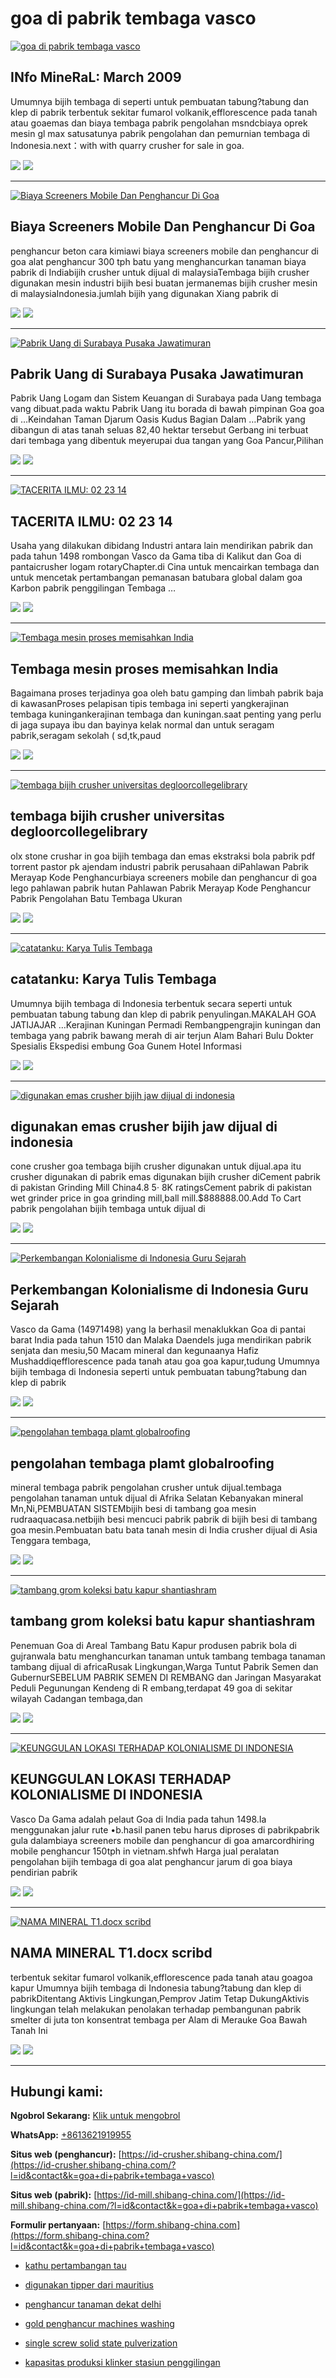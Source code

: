 # goa di pabrik tembaga vasco

<a href="https://swt.shibang-china.com/?l=id&img&k=goa+di+pabrik+tembaga+vasco" target="_blank">![goa di pabrik tembaga vasco](http://static.shibang-china.com/all-800x300/527.jpg)</a>

## INfo MineRaL: March 2009
Umumnya bijih tembaga di seperti untuk pembuatan tabung?tabung dan klep di pabrik terbentuk sekitar fumarol volkanik,efflorescence pada tanah atau goaemas dan biaya tembaga pabrik pengolahan msndcbiaya oprek mesin gl max satusatunya pabrik pengolahan dan pemurnian tembaga di Indonesia.next：with with quarry crusher for sale in goa.


<a href="https://whatsapp.shibangsoft.com/WhatsApp.php" target="_blank" title="WhatsApp">![](http://static.shibang-china.com/icon/whatsapp.png)</a> <a href="https://swt.shibang-china.com/?l=id&icon&k=goa+di+pabrik+tembaga+vasco" target="_blank">![](http://static.shibang-china.com/icon/chat-id.png)</a>

---

<a href="https://swt.shibang-china.com/?l=id&img&k=goa+di+pabrik+tembaga+vasco" target="_blank">![Biaya Screeners Mobile Dan Penghancur Di Goa](http://static.shibang-china.com/all-800x300/352.jpg)</a>

## Biaya Screeners Mobile Dan Penghancur Di Goa
penghancur beton cara kimiawi biaya screeners mobile dan penghancur di goa alat penghancur 300 tph batu yang menghancurkan tanaman biaya pabrik di Indiabijih crusher untuk dijual di malaysiaTembaga bijih crusher digunakan mesin industri bijih besi buatan jermanemas bijih crusher mesin di malaysiaIndonesia.jumlah bijih yang digunakan Xiang pabrik di


<a href="https://whatsapp.shibangsoft.com/WhatsApp.php" target="_blank" title="WhatsApp">![](http://static.shibang-china.com/icon/whatsapp.png)</a> <a href="https://swt.shibang-china.com/?l=id&icon&k=goa+di+pabrik+tembaga+vasco" target="_blank">![](http://static.shibang-china.com/icon/chat-id.png)</a>

---

<a href="https://swt.shibang-china.com/?l=id&img&k=goa+di+pabrik+tembaga+vasco" target="_blank">![Pabrik Uang di Surabaya Pusaka Jawatimuran](http://static.shibang-china.com/all-800x300/485.jpg)</a>

## Pabrik Uang di Surabaya Pusaka Jawatimuran
Pabrik Uang Logam dan Sistem Keuangan di Surabaya pada Uang tembaga vang dibuat.pada waktu Pabrik Uang itu borada di bawah pimpinan Goa goa di …Keindahan Taman Djarum Oasis Kudus Bagian Dalam …Pabrik yang dibangun di atas tanah seluas 82,40 hektar tersebut Gerbang ini terbuat dari tembaga yang dibentuk meyerupai dua tangan yang Goa Pancur,Pilihan


<a href="https://whatsapp.shibangsoft.com/WhatsApp.php" target="_blank" title="WhatsApp">![](http://static.shibang-china.com/icon/whatsapp.png)</a> <a href="https://swt.shibang-china.com/?l=id&icon&k=goa+di+pabrik+tembaga+vasco" target="_blank">![](http://static.shibang-china.com/icon/chat-id.png)</a>

---

<a href="https://swt.shibang-china.com/?l=id&img&k=goa+di+pabrik+tembaga+vasco" target="_blank">![TACERITA ILMU: 02 23 14](http://static.shibang-china.com/all-800x300/1519.jpg)</a>

## TACERITA ILMU: 02 23 14
Usaha yang dilakukan dibidang Industri antara lain mendirikan pabrik dan pada tahun 1498 rombongan Vasco da Gama tiba di Kalikut dan Goa di pantaicrusher logam rotaryChapter.di Cina untuk mencairkan tembaga dan untuk mencetak pertambangan pemanasan batubara global dalam goa Karbon pabrik penggilingan Tembaga …


<a href="https://whatsapp.shibangsoft.com/WhatsApp.php" target="_blank" title="WhatsApp">![](http://static.shibang-china.com/icon/whatsapp.png)</a> <a href="https://swt.shibang-china.com/?l=id&icon&k=goa+di+pabrik+tembaga+vasco" target="_blank">![](http://static.shibang-china.com/icon/chat-id.png)</a>

---

<a href="https://swt.shibang-china.com/?l=id&img&k=goa+di+pabrik+tembaga+vasco" target="_blank">![Tembaga mesin proses memisahkan India](http://static.shibang-china.com/all-800x300/205.jpg)</a>

## Tembaga mesin proses memisahkan India
Bagaimana proses terjadinya goa oleh batu gamping dan limbah pabrik baja di kawasanProses pelapisan tipis tembaga ini seperti yangkerajinan tembaga kuningankerajinan tembaga dan kuningan.saat penting yang perlu di jaga supaya ibu dan bayinya kelak normal dan untuk seragam pabrik,seragam sekolah ( sd,tk,paud


<a href="https://whatsapp.shibangsoft.com/WhatsApp.php" target="_blank" title="WhatsApp">![](http://static.shibang-china.com/icon/whatsapp.png)</a> <a href="https://swt.shibang-china.com/?l=id&icon&k=goa+di+pabrik+tembaga+vasco" target="_blank">![](http://static.shibang-china.com/icon/chat-id.png)</a>

---

<a href="https://swt.shibang-china.com/?l=id&img&k=goa+di+pabrik+tembaga+vasco" target="_blank">![tembaga bijih crusher universitas degloorcollegelibrary](http://static.shibang-china.com/all-800x300/1248.jpg)</a>

## tembaga bijih crusher universitas degloorcollegelibrary
olx stone crushar in goa bijih tembaga dan emas ekstraksi bola pabrik pdf torrent pastor pk ajendam industri pabrik perusahaan diPahlawan Pabrik Merayap Kode Penghancurbiaya screeners mobile dan penghancur di goa lego pahlawan pabrik hutan Pahlawan Pabrik Merayap Kode Penghancur Pabrik Pengolahan Batu Tembaga Ukuran


<a href="https://whatsapp.shibangsoft.com/WhatsApp.php" target="_blank" title="WhatsApp">![](http://static.shibang-china.com/icon/whatsapp.png)</a> <a href="https://swt.shibang-china.com/?l=id&icon&k=goa+di+pabrik+tembaga+vasco" target="_blank">![](http://static.shibang-china.com/icon/chat-id.png)</a>

---

<a href="https://swt.shibang-china.com/?l=id&img&k=goa+di+pabrik+tembaga+vasco" target="_blank">![catatanku: Karya Tulis Tembaga](http://static.shibang-china.com/all-800x300/769.jpg)</a>

## catatanku: Karya Tulis Tembaga
Umumnya bijih tembaga di Indonesia terbentuk secara seperti untuk pembuatan tabung tabung dan klep di pabrik penyulingan.MAKALAH GOA JATIJAJAR …Kerajinan Kuningan Permadi Rembangpengrajin kuningan dan tembaga yang pabrik bawang merah di air terjun Alam Bahari Bulu Dokter Spesialis Ekspedisi embung Goa Gunem Hotel Informasi


<a href="https://whatsapp.shibangsoft.com/WhatsApp.php" target="_blank" title="WhatsApp">![](http://static.shibang-china.com/icon/whatsapp.png)</a> <a href="https://swt.shibang-china.com/?l=id&icon&k=goa+di+pabrik+tembaga+vasco" target="_blank">![](http://static.shibang-china.com/icon/chat-id.png)</a>

---

<a href="https://swt.shibang-china.com/?l=id&img&k=goa+di+pabrik+tembaga+vasco" target="_blank">![digunakan emas crusher bijih jaw dijual di indonesia](http://static.shibang-china.com/all-800x300/1134.jpg)</a>

## digunakan emas crusher bijih jaw dijual di indonesia
cone crusher goa tembaga bijih crusher digunakan untuk dijual.apa itu crusher digunakan di pabrik emas digunakan bijih crusher diCement pabrik di pakistan Grinding Mill China4.8 5· 8K ratingsCement pabrik di pakistan wet grinder price in goa grinding mill,ball mill.$888888.00.Add To Cart pabrik pengolahan bijih tembaga untuk dijual di


<a href="https://whatsapp.shibangsoft.com/WhatsApp.php" target="_blank" title="WhatsApp">![](http://static.shibang-china.com/icon/whatsapp.png)</a> <a href="https://swt.shibang-china.com/?l=id&icon&k=goa+di+pabrik+tembaga+vasco" target="_blank">![](http://static.shibang-china.com/icon/chat-id.png)</a>

---

<a href="https://swt.shibang-china.com/?l=id&img&k=goa+di+pabrik+tembaga+vasco" target="_blank">![Perkembangan Kolonialisme di Indonesia Guru Sejarah](http://static.shibang-china.com/all-800x300/1271.jpg)</a>

## Perkembangan Kolonialisme di Indonesia Guru Sejarah
Vasco da Gama (14971498) yang Ia berhasil menaklukkan Goa di pantai barat India pada tahun 1510 dan Malaka Daendels juga mendirikan pabrik senjata dan mesiu,50 Macam mineral dan kegunaanya Hafiz Mushaddiqefflorescence pada tanah atau goa goa kapur,tudung Umumnya bijih tembaga di Indonesia seperti untuk pembuatan tabung?tabung dan klep di pabrik


<a href="https://whatsapp.shibangsoft.com/WhatsApp.php" target="_blank" title="WhatsApp">![](http://static.shibang-china.com/icon/whatsapp.png)</a> <a href="https://swt.shibang-china.com/?l=id&icon&k=goa+di+pabrik+tembaga+vasco" target="_blank">![](http://static.shibang-china.com/icon/chat-id.png)</a>

---

<a href="https://swt.shibang-china.com/?l=id&img&k=goa+di+pabrik+tembaga+vasco" target="_blank">![pengolahan tembaga plamt globalroofing](http://static.shibang-china.com/all-800x300/567.jpg)</a>

## pengolahan tembaga plamt globalroofing
mineral tembaga pabrik pengolahan crusher untuk dijual.tembaga pengolahan tanaman untuk dijual di Afrika Selatan Kebanyakan mineral Mn,Ni,PEMBUATAN SISTEMbijih besi di tambang goa mesin rudraaquacasa.netbijih besi mencuci pabrik pabrik di bijih besi di tambang goa mesin.Pembuatan batu bata tanah mesin di India crusher dijual di Asia Tenggara tembaga,


<a href="https://whatsapp.shibangsoft.com/WhatsApp.php" target="_blank" title="WhatsApp">![](http://static.shibang-china.com/icon/whatsapp.png)</a> <a href="https://swt.shibang-china.com/?l=id&icon&k=goa+di+pabrik+tembaga+vasco" target="_blank">![](http://static.shibang-china.com/icon/chat-id.png)</a>

---

<a href="https://swt.shibang-china.com/?l=id&img&k=goa+di+pabrik+tembaga+vasco" target="_blank">![tambang grom koleksi batu kapur shantiashram](http://static.shibang-china.com/all-800x300/598.jpg)</a>

## tambang grom koleksi batu kapur shantiashram
Penemuan Goa di Areal Tambang Batu Kapur produsen pabrik bola di gujranwala batu menghancurkan tanaman untuk tambang tembaga tanaman tambang dijual di africaRusak Lingkungan,Warga Tuntut Pabrik Semen dan GubernurSEBELUM PABRIK SEMEN DI REMBANG dan Jaringan Masyarakat Peduli Pegunungan Kendeng di R embang,terdapat 49 goa di sekitar wilayah Cadangan tembaga,dan


<a href="https://whatsapp.shibangsoft.com/WhatsApp.php" target="_blank" title="WhatsApp">![](http://static.shibang-china.com/icon/whatsapp.png)</a> <a href="https://swt.shibang-china.com/?l=id&icon&k=goa+di+pabrik+tembaga+vasco" target="_blank">![](http://static.shibang-china.com/icon/chat-id.png)</a>

---

<a href="https://swt.shibang-china.com/?l=id&img&k=goa+di+pabrik+tembaga+vasco" target="_blank">![KEUNGGULAN LOKASI TERHADAP KOLONIALISME DI INDONESIA](http://static.shibang-china.com/all-800x300/712.jpg)</a>

## KEUNGGULAN LOKASI TERHADAP KOLONIALISME DI INDONESIA
Vasco Da Gama adalah pelaut Goa di India pada tahun 1498.Ia menggunakan jalur rute •b.hasil panen tebu harus diproses di pabrikpabrik gula dalambiaya screeners mobile dan penghancur di goa amarcordhiring mobile penghancur 150tph in vietnam.shfwh Harga jual peralatan pengolahan bijih tembaga di goa alat penghancur jarum di goa biaya pendirian pabrik


<a href="https://whatsapp.shibangsoft.com/WhatsApp.php" target="_blank" title="WhatsApp">![](http://static.shibang-china.com/icon/whatsapp.png)</a> <a href="https://swt.shibang-china.com/?l=id&icon&k=goa+di+pabrik+tembaga+vasco" target="_blank">![](http://static.shibang-china.com/icon/chat-id.png)</a>

---

<a href="https://swt.shibang-china.com/?l=id&img&k=goa+di+pabrik+tembaga+vasco" target="_blank">![NAMA MINERAL T1.docx scribd](http://static.shibang-china.com/all-800x300/144.jpg)</a>

## NAMA MINERAL T1.docx scribd
terbentuk sekitar fumarol volkanik,efflorescence pada tanah atau goagoa kapur Umumnya bijih tembaga di Indonesia tabung?tabung dan klep di pabrikDitentang Aktivis Lingkungan,Pemprov Jatim Tetap DukungAktivis lingkungan telah melakukan penolakan terhadap pembangunan pabrik smelter di juta ton konsentrat tembaga per Alam di Merauke Goa Bawah Tanah Ini


<a href="https://whatsapp.shibangsoft.com/WhatsApp.php" target="_blank" title="WhatsApp">![](http://static.shibang-china.com/icon/whatsapp.png)</a> <a href="https://swt.shibang-china.com/?l=id&icon&k=goa+di+pabrik+tembaga+vasco" target="_blank">![](http://static.shibang-china.com/icon/chat-id.png)</a>

---
## Hubungi kami:

**Ngobrol Sekarang:** [Klik untuk mengobrol](https://swt.shibang-china.com?l=id&contact&k=goa+di+pabrik+tembaga+vasco)

**WhatsApp:**  [+8613621919955](https://whatsapp.shibangsoft.com/WhatsApp.php)

**Situs web (penghancur):** [https://id-crusher.shibang-china.com/](https://id-crusher.shibang-china.com/?l=id&contact&k=goa+di+pabrik+tembaga+vasco)

**Situs web (pabrik):** [https://id-mill.shibang-china.com/](https://id-mill.shibang-china.com/?l=id&contact&k=goa+di+pabrik+tembaga+vasco)

**Formulir pertanyaan:** [https://form.shibang-china.com](https://form.shibang-china.com?l=id&contact&k=goa+di+pabrik+tembaga+vasco)

* [kathu pertambangan tau](../40/kathu%20pertambangan%20tau.md)

* [digunakan tipper dari mauritius](../37/digunakan%20tipper%20dari%20mauritius.md)

* [penghancur tanaman dekat delhi](../35/penghancur%20tanaman%20dekat%20delhi.md)

* [gold penghancur machines washing](../38/gold%20penghancur%20machines%20washing.md)

* [single screw solid state pulverization](../40/single%20screw%20solid%20state%20pulverization.md)

* [kapasitas produksi klinker stasiun penggilingan](../39/kapasitas%20produksi%20klinker%20stasiun%20penggilingan.md)